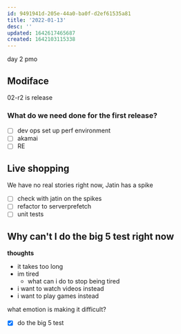 ```yaml
---
id: 9491941d-205e-44a0-ba0f-d2ef61535a81
title: '2022-01-13'
desc: ''
updated: 1642617465687
created: 1642103115338
---
```


day 2 pmo

## Modiface

02-r2 is release

### What do we need done for the first release?

- [ ] dev ops set up perf environment
- [ ] akamai
- [ ] RE

## Live shopping

We have no real stories right now, Jatin has a spike
- [ ] check with jatin on the spikes
- [ ] refactor to serverprefetch
- [ ] unit tests

## Why can't I do the big 5 test right now

**thoughts**

- it takes too long
- im tired
  - what can i do to stop being tired
- i want to watch videos instead
- i want to play games instead

what emotion is making it difficult?

- [x] do the big 5 test